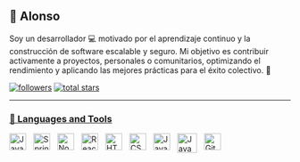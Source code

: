 
<!--<a href="https://www.linkedin.com/in/alonso-llamacponcca"> 
    <img src="https://github.com/alonsollp/alonsollp/blob/main/banner.png?raw=true">
</a>-->

## 🐋 Alonso 

Soy un desarrollador 💻 motivado por el aprendizaje continuo y la construcción de software escalable y seguro. Mi objetivo es contribuir activamente a proyectos, personales o comunitarios, optimizando el rendimiento y aplicando las mejores prácticas para el éxito colectivo. 🚀

<p align="left">
  <a href="https://github.com/alonsollp?tab=followers">
     <img alt="followers" title="Follow me on Github" src="https://custom-icon-badges.demolab.com/github/followers/alonsollp?color=236ad3&labelColor=1155ba&style=for-the-badge&logo=person-add&label=Follow&logoColor=white"/></a>
  <a href="https://github.com/alonsollp?tab=repositories&sort=stargazers">
    <img alt="total stars" title="Total stars on GitHub" src="https://custom-icon-badges.demolab.com/github/stars/alonsollp?color=%23E1AD0E&logoColor=white&style=for-the-badge&labelColor=C79600&logo=star"/>
</p>
      
---

### 🧰 Languages and Tools

<img align="left" alt="Java" width="30px" style="padding-right:10px;" src="https://cdn.jsdelivr.net/gh/devicons/devicon/icons/java/java-original.svg"/>
<img align="left" alt="Spring" width="30px" style="padding-right:10px;" src="https://cdn.jsdelivr.net/gh/devicons/devicon/icons/spring/spring-original.svg" />
<img align="left" alt="NodeJS" width="30px" style="padding-right:10px;" src="https://cdn.jsdelivr.net/gh/devicons/devicon/icons/nodejs/nodejs-original.svg" />
<img align="left" alt="React" width="30px" style="padding-right:10px;" src="https://cdn.jsdelivr.net/gh/devicons/devicon/icons/react/react-original.svg" />
<img align="left" alt="HTML" width="30px" style="padding-right:10px;" src="https://cdn.jsdelivr.net/gh/devicons/devicon/icons/html5/html5-plain.svg" />
<img align="left" alt="CSS" width="30px" style="padding-right:10px;" src="https://cdn.jsdelivr.net/gh/devicons/devicon/icons/css3/css3-plain.svg" />
<img align="left" alt="JavaScript" width="30px" style="padding-right:10px;" src="https://cdn.jsdelivr.net/gh/devicons/devicon/icons/javascript/javascript-plain.svg" />
<img align="left" alt="JavaScript" width="35px" style="padding-right:10px;" src="https://cdn.jsdelivr.net/gh/devicons/devicon@latest/icons/docker/docker-plain.svg" />
<img align="left" alt="GitHub" width="30px" style="padding-right:10px;" src="https://cdn.jsdelivr.net/gh/devicons/devicon@latest/icons/github/github-original.svg" />  
</br>

#
